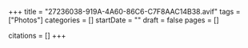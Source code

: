 +++
title = "27236038-919A-4A60-86C6-C7F8AAC14B38.avif"
tags = ["Photos"]
categories = []
startDate = ""
draft = false
pages = []

citations = []
+++
